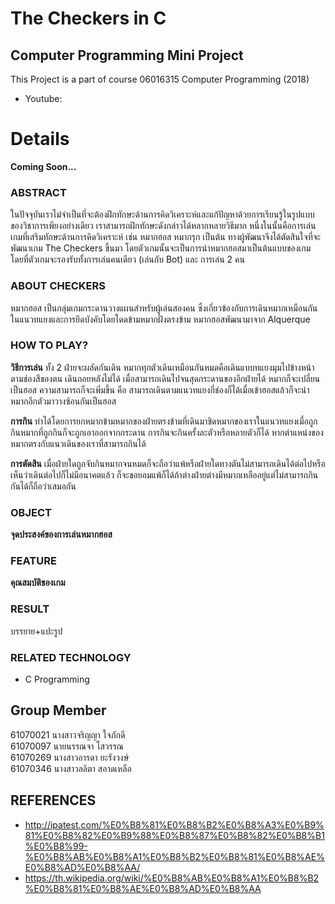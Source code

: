 # The Checkers in C
## Computer Programming Mini Project
This Project is a part of course 06016315 Computer Programming (2018)
 * Youtube: 

# Details
__Coming Soon...__
### ABSTRACT
ในปัจจุบันเราไม่จำเป็นที่จะต้องฝึกทักษะด้านการคิดวิเคราะห์และแก้ปัญหาด้วยการเรียนรู้ในรูปแบบของวิชาการเพียงอย่างเดียว เราสามารถฝึกทักษะดังกล่าวได้หลากหลายวิธีมาก หนึ่งในนั้นคือการเล่นเกมที่เสริมทักษะด้านการคิดวิเคราะห์ เช่น หมากฮอส หมากรุก เป็นต้น
ทางผู้พัฒนาจึงได้ตัดสินใจที่จะพัฒนาเกม The Checkers ขึ้นมา โดยตัวเกมนั้นจะเป็นการนำหมากฮอสมาเป็นต้นแบบของเกม โดยที่ตัวเกมจะรองรับทั้งการเล่นคนเดียว (เล่นกับ Bot) และ การเล่น 2 คน
### ABOUT CHECKERS
หมากฮอส เป็นกลุ่มเกมกระดานวางแผนสำหรับผู้เล่นสองคน ซึ่งเกี่ยวข้องกับการเดินหมากเหมือนกันในแนวทแยงและการยึดบังคับโดยโดดข้ามหมากฝั่งตรงข้าม หมากฮอสพัฒนามาจาก Alquerque
### HOW TO PLAY?
__วิธีการเล่น__ ทั้ง 2 ฝ่ายจะผลัดกันเดิน หมากทุกตัวเดินเหมือนกันหมดคือเดินแบบทแยงมุมไปข้างหน้าตามช่องสีของตน เดินถอยหลังไม่ได้ เมื่อสามารถเดินไปจนสุดกระดานของอีกฝ่ายได้ หมากก็จะเปลี่ยนเป็นฮอส ความสามารถก็จะเพิ่มขึ้น คือ สามารถเดินตามแนวทแยงกี่ช่องก็ได้เมื่อเข้าฮอสแล้วก็จะนำหมากอีกตัวมาวางซ้อนกันเป็นฮอส

__การกิน__ ทำได้โดยการยกหมากข้ามหมากของฝ่ายตรงข้ามที่เดินมาชิดหมากของเราในแนวทแยงเมื่อถูกกินหมากที่ถูกกินก็จะถูกเอาออกจากกระดาน การกินจะกินครั้งละตัวหรือหลายตัวก็ได้ หากตำแหน่งของหมากตรงกับแนวเดินของเราที่สามารถกินได้

__การตัดสิน__ เมื่อฝ่ายใดถูกจับกินหมากจนหมดก็จะถือว่าแพ้หรือฝ่ายใดทางตันไม่สามารถเดินได้ต่อไปหรือเห็นว่าเดินต่อไปก็ไม่มีอนาคตแล้ว ก็จะขอยอมแพ้ก็ได้ถ้าต่างฝ่ายต่างมีหมากเหลืออยู่แต่ไม่สามารถกินกันได้ก็ถือว่าเสมอกัน
### OBJECT
__จุดประสงค์ของการเล่นหมากฮอส__ 
### FEATURE
__คุณสมบัติของเกม__ 
### RESULT
บรรยาย+แปะรูป
### RELATED TECHNOLOGY
* C Programming
## Group Member
61070021 นางสาวจริญญา ใจภักดี<br/>
61070097 นายนรรณจา โสวรรณ<br/>
61070269 นางสาวอารดา ยะรังวงษ์<br/>
61070346 นางสาวลลิตา สอาดเหลือ<br/>
## REFERENCES
* http://ipatest.com/%E0%B8%81%E0%B8%B2%E0%B8%A3%E0%B9%81%E0%B8%82%E0%B9%88%E0%B8%87%E0%B8%82%E0%B8%B1%E0%B8%99-%E0%B8%AB%E0%B8%A1%E0%B8%B2%E0%B8%81%E0%B8%AE%E0%B8%AD%E0%B8%AA/
* https://th.wikipedia.org/wiki/%E0%B8%AB%E0%B8%A1%E0%B8%B2%E0%B8%81%E0%B8%AE%E0%B8%AD%E0%B8%AA
